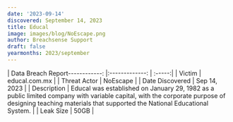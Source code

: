 ```yaml
---
date: '2023-09-14'
discovered: September 14, 2023
title: Educal
image: images/blog/NoEscape.png
author: Breachsense Support
draft: false
yearmonths: 2023/september
---
```


| Data Breach Report------------:     |:-------------:    | :-----:|
| Victim      | educal.com.mx      | 
| Threat Actor      | NoEscape      | 
| Date Discovered      | Sep 14, 2023      | 
| Description      | Educal was established on January 29, 1982 as a public limited company with variable capital, with the corporate purpose of designing teaching materials that supported the National Educational System.      | 
| Leak Size      | 50GB      | 

